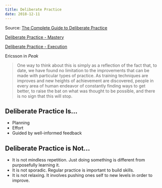 ```yaml
---
title: Deliberate Practice
date: 2018-12-11
---
```


Source: [The Complete Guide to Deliberate Practice](https://betterhumans.coach.me/the-complete-guide-to-deliberate-practice-3a70319be3af)

[Deliberate Practice - Mastery](deliberate_practice_mastery)

[Deliberate Practice - Execution](deliberate_practice_execution)

Ericsson in _Peak_
> One way to think about this is simply as a reflection of the fact that, to date, we have found no limitation to the improvements that can be made with particular	types of practice. As training techniques are improves and new heights of achievement are discovered, people in every area of human endeavor of constantly finding ways to get better, to raise the bat on what was thought to be possible, and there is no sign that this will stop.


## Deliberate Practice Is...

* Planning
* Effort
* Guided by well-informed feedback

## Deliberate Practice is Not...

* It is not mindless repetition. Just doing something is different from purposefully learning it.
* It is not sporadic. Regular practice is important to build skills.
* It is not relaxing. It involves pushing ones self to new levels in order to improve.

